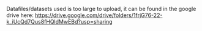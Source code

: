 Datafiles/datasets used is too large to upload, it can be found in the google drive here: https://drive.google.com/drive/folders/1frjG76-22-k_iUcQd7Qus8fHQldMwEBd?usp=sharing
